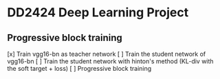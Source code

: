 # DD2424 Deep Learning Project

## Progressive block training
[x] Train vgg16-bn as teacher network 
[ ] Train the student network of vgg16-bn 
[ ] Train the student network with hinton's method (KL-div with the soft target + loss)
[ ] Progressive block training
